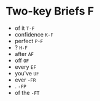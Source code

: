 # Two-key Briefs F

* of it `T-F`
* confidence `K-F`
* perfect `P-F`
* ? `H-F`
* after `AF`
* off `OF`
* every `EF`
* you've `UF`
* ever `-FR`
* . `-FP`
* of the `-FT`
